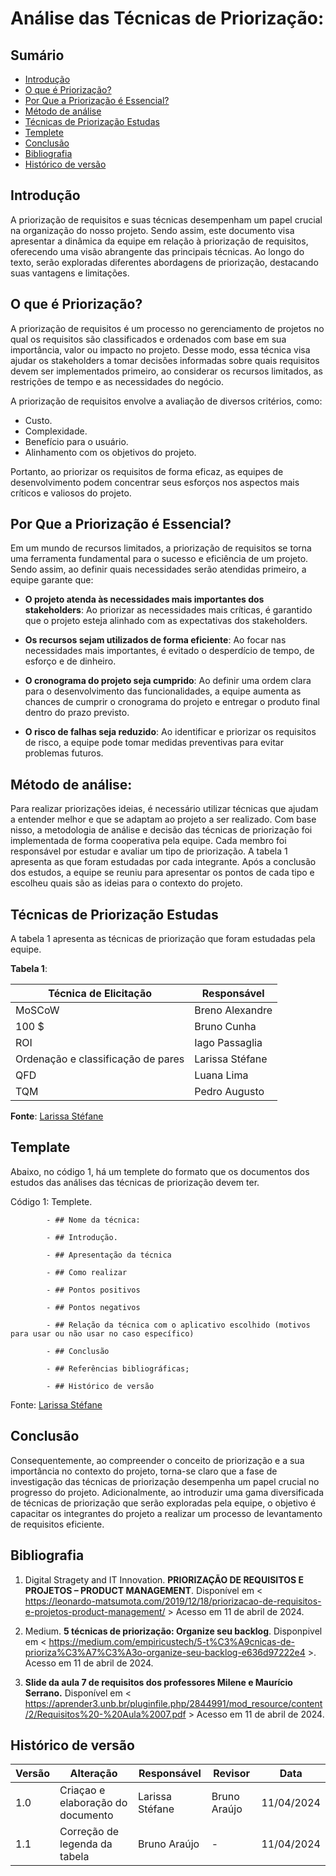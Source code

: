 # Análise das Técnicas de Priorização:

## Sumário
* [Introdução](#Introdução)
* [O que é Priorização?](#O-que-é-Priorização?)
* [Por Que a Priorização é Essencial?](#Por-Que-a-Priorização-é-Essencial?)
* [Método de análise](#Método-de-análise)
* [Técnicas de Priorização Estudas](#Técnicas-de-Priorização-Estudas)
* [Templete](#Template)
* [Conclusão](#Conclusão)
* [Bibliografia](#Bibliografia)
* [Histórico de versão](#Histórico-de-versão)

## Introdução

A priorização de requisitos e suas técnicas desempenham um papel crucial na organização do nosso projeto. Sendo assim, este documento visa apresentar a dinâmica da equipe em relação à priorização de requisitos, oferecendo uma visão abrangente das principais técnicas. Ao longo do texto, serão exploradas diferentes abordagens de priorização, destacando suas vantagens e limitações.

## O que é Priorização?

A priorização de requisitos é um processo no gerenciamento de projetos no qual os requisitos são classificados e ordenados com base em sua importância, valor ou impacto no projeto. Desse modo, essa técnica visa ajudar os stakeholders a tomar decisões informadas sobre quais requisitos devem ser implementados primeiro, ao considerar os recursos limitados, as restrições de tempo e as necessidades do negócio. 

A priorização de requisitos envolve a avaliação de diversos critérios, como:

- Custo.
- Complexidade.
- Benefício para o usuário.
- Alinhamento com os objetivos do projeto.

Portanto, ao priorizar os requisitos de forma eficaz, as equipes de desenvolvimento podem concentrar seus esforços nos aspectos mais críticos e valiosos do projeto. 

## Por Que a Priorização é Essencial?

Em um mundo de recursos limitados, a priorização de requisitos se torna uma ferramenta fundamental para o sucesso e eficiência de um projeto. Sendo assim, ao definir quais necessidades serão atendidas primeiro, a equipe garante que:
 - **O projeto atenda às necessidades mais importantes dos stakeholders**: Ao priorizar as necessidades mais críticas, é garantido que o projeto esteja alinhado com as expectativas dos stakeholders.
      
- **Os recursos sejam utilizados de forma eficiente**: Ao focar nas necessidades mais importantes, é evitado o desperdício de tempo, de esforço e de dinheiro.
      
- **O cronograma do projeto seja cumprido**: Ao definir uma ordem clara para o desenvolvimento das funcionalidades, a equipe aumenta as chances de cumprir o cronograma do projeto e entregar o produto final dentro do prazo previsto.
     
- **O risco de falhas seja reduzido**: Ao identificar e priorizar os requisitos de risco, a equipe pode tomar medidas preventivas para evitar problemas futuros.

## Método de análise: 

Para realizar priorizações ideias, é necessário utilizar técnicas que ajudam a entender melhor e que se adaptam ao projeto a ser realizado. Com base nisso, a metodologia de análise e decisão das técnicas de priorização foi implementada de forma cooperativa pela equipe. 
Cada membro foi responsável por estudar e avaliar um tipo de priorização. A tabela 1 apresenta as que foram estudadas por cada integrante.
Após a conclusão dos estudos, a equipe se reuniu para apresentar os pontos de cada tipo e escolheu quais são as ideias para o contexto do projeto. 


## Técnicas de Priorização Estudas

A tabela 1 apresenta as técnicas de priorização que foram estudadas pela equipe.

**Tabela 1**: 

| Técnica de Elicitação | Responsável |
| -------------------- | ------------------ | 
| MoSCoW | Breno Alexandre |
| 100 $ | Bruno Cunha |
| ROI | Iago Passaglia |
| Ordenação e classificação de pares | Larissa Stéfane |
| QFD | Luana Lima|
| TQM | Pedro Augusto |

**Fonte**: [Larissa Stéfane](https://github.com/SkywalkerSupreme)

## Template

Abaixo, no código 1, há um templete do formato que os documentos dos estudos das análises das técnicas de priorização devem ter.

Código 1: Templete.


            - ## Nome da técnica:

            - ## Introdução.

            - ## Apresentação da técnica

            - ## Como realizar

            - ## Pontos positivos

            - ## Pontos negativos

            - ## Relação da técnica com o aplicativo escolhido (motivos para usar ou não usar no caso específico)

            - ## Conclusão

            - ## Referências bibliográficas;
            
            - ## Histórico de versão

Fonte: [Larissa Stéfane](https://github.com/SkywalkerSupreme)

## Conclusão

Consequentemente, ao compreender o conceito de priorização e a sua importância no contexto do projeto, torna-se claro que a fase de investigação das técnicas de priorização desempenha um papel crucial no progresso do projeto. Adicionalmente, ao introduzir uma gama diversificada de técnicas de priorização que serão exploradas pela equipe, o objetivo é capacitar os integrantes do projeto a realizar um processo de levantamento de requisitos eficiente.

## Bibliografia


1. Digital Stragety and IT Innovation. **PRIORIZAÇÃO DE REQUISITOS E PROJETOS – PRODUCT MANAGEMENT**. Disponível em < https://leonardo-matsumota.com/2019/12/18/priorizacao-de-requisitos-e-projetos-product-management/ > Acesso em 11 de abril de 2024.

2. Medium. **5 técnicas de priorização: Organize seu backlog**. Disponpivel em < https://medium.com/empiricustech/5-t%C3%A9cnicas-de-prioriza%C3%A7%C3%A3o-organize-seu-backlog-e636d97222e4 >. Acesso em 11 de abril de 2024.

3. **Slide da aula 7 de requisitos dos professores Milene e Maurício Serrano.** Disponível em < https://aprender3.unb.br/pluginfile.php/2844991/mod_resource/content/2/Requisitos%20-%20Aula%2007.pdf > Acesso em 11 de abril de 2024.


## Histórico de versão

| Versão | Alteração | Responsável | Revisor | Data |
| - | - | - | - | - |
| 1.0 | Criaçao e elaboração do documento | Larissa Stéfane | Bruno Araújo | 11/04/2024 |
| 1.1 | Correção de legenda da tabela |Bruno Araújo | - | 11/04/2024 |
